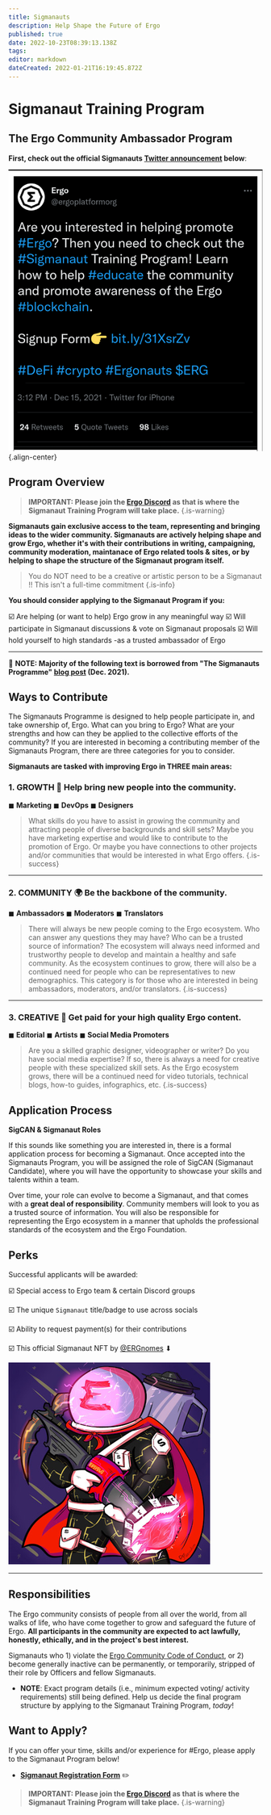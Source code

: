 ```yaml
---
title: Sigmanauts
description: Help Shape the Future of Ergo 
published: true
date: 2022-10-23T08:39:13.138Z
tags: 
editor: markdown
dateCreated: 2022-01-21T16:19:45.872Z
---
```


# Sigmanaut Training Program
## The Ergo Community Ambassador Program

 **First, check out the official Sigmanauts [Twitter announcement](https://twitter.com/ergoplatformorg/status/1471226580160684032?s=20&t=acrTQ2jyD6r5SO_VN4U8WA) below**:

![sigmanauts-announcement-tweet-draftedit.png](/sigmanauts-announcement-tweet-draftedit.png){.align-center}
## Program Overview
> **IMPORTANT: Please join the [Ergo Discord](https://discord.com/invite/nr4JRnhAyV) as that is where the Sigmanaut Training Program will take place.**
{.is-warning}

**Sigmanauts gain exclusive access to the team, representing and bringing ideas to the wider community. Sigmanauts are actively helping shape and grow Ergo, whether it's with their contributions in writing, campaigning, community moderation, maintanace of Ergo related tools & sites, or by helping to shape the structure of the Sigmanaut program itself.** 

> You do NOT need to be a creative or artistic person to be a Sigmanaut !! This isn't a full-time commitment 
{.is-info}


**You should consider applying to the Sigmanaut Program if you:**

☑️ Are helping (or want to help) Ergo grow in any meaningful way
☑️ Will participate in Sigmanaut discussions & vote on Sigmanaut proposals
☑️ Will hold yourself to high standards -as a trusted ambassador of Ergo



____


 📌 **NOTE: Majority of the following text is borrowed from **"The Sigmanauts Programme"** [blog post](https://ergoplatform.org/en/blog/the-sigmanauts-programme/) (Dec. 2021).**



##  Ways to Contribute 

The Sigmanauts Programme is designed to help people participate in, and take ownership of, Ergo. What can you bring to Ergo? What are your strengths and how can they be applied to the collective efforts of the community? If you are interested in becoming a contributing member of the Sigmanauts Program, there are three categories for you to consider.

 **Sigmanauts are tasked with improving Ergo in THREE main areas:**

### 1. GROWTH 🌱 **Help bring new people into the community**.
◼ **Marketing**
◼ **DevOps** 
◼ **Designers**

> What skills do you have to assist in growing the community and attracting people of diverse backgrounds and skill sets? Maybe you have marketing expertise and would like to contribute to the promotion of Ergo. Or maybe you have connections to other projects and/or communities that would be interested in what Ergo offers.
{.is-success}

-----
### 2. COMMUNITY 🌍 **Be the backbone of the community.**
◼ **Ambassadors**
◼ **Moderators**
◼ **Translators**

> There will always be new people coming to the Ergo ecosystem. Who can answer any questions they may have? Who can be a trusted source of information? The ecosystem will always need informed and trustworthy people to develop and maintain a healthy and safe community. As the ecosystem continues to grow, there will also be a continued need for people who can be representatives to new demographics. This category is for those who are interested in being ambassadors, moderators, and/or translators.
{.is-success}

-----
### 3. CREATIVE 🎨 **Get paid for your high quality Ergo content.**
◼ **Editorial**
◼ **Artists** 
◼ **Social Media Promoters**

> Are you a skilled graphic designer, videographer or writer? Do you have social media expertise? If so, there is always a need for creative people with these specialized skill sets. As the Ergo ecosystem grows, there will be a continued need for video tutorials, technical blogs, how-to guides, infographics, etc.
{.is-success}


## Application Process

**SigCAN & Sigmanaut Roles** 

If this sounds like something you are interested in, there is a formal application process for becoming a Sigmanaut. Once accepted into the Sigmanauts Program, you will be assigned the role of SigCAN (Sigmanaut Candidate), where you will have the opportunity to showcase your skills and talents within a team. 

Over time, your role can evolve to become a Sigmanaut, and that comes with a **great deal of responsibility**. Community members will look to you as a trusted source of information. You will also be responsible for representing the Ergo ecosystem in a manner that upholds the professional standards of the ecosystem and the Ergo Foundation.


## Perks 


Successful applicants will be awarded:


☑️ Special access to Ergo team & certain Discord groups 

☑️ The unique `Sigmanaut` title/badge to use across socials

☑️ Ability to request payment(s) for their contributions

☑️ This official Sigmanaut NFT  by [@ERGnomes](https://t.co/n0Cpbjel67) ⬇ 

![sigmanautsnft_small.jpg](/sigmanautsnft_small.jpg)
____


## Responsibilities

The Ergo community consists of people from all over the world, from all walks of life,  who have come together to grow and safeguard the future of Ergo. **All participants in the community are expected to act lawfully, honestly, ethically, and in the project's best interest.**

Sigmanauts who 1) violate the [Ergo Community Code of Conduct](/en/Ergo/Contributing/code-of-conduct), or 2) become generally inactive can be permanently, or temporarily, stripped of their role by Officers and fellow Sigmanauts.

- **NOTE**: Exact program details (i.e., minimum expected voting/ activity requirements) still being defined. Help us decide the final program structure by applying to the Sigmanaut Training Program, *today*!



## Want to Apply?

If you can offer your time, skills and/or experience for #Ergo, please apply to the Sigmanaut Program below!


- [**Sigmanaut Registration Form**](https://q9fwzopidh8.typeform.com/to/RdWAB3MS?typeform-source=www.reddit.com) ✏️

> **IMPORTANT: Please join the [Ergo Discord](https://discord.com/invite/nr4JRnhAyV) as that is where the Sigmanaut Training Program will take place.**
{.is-warning}





